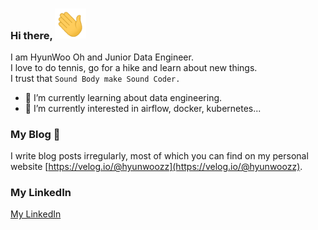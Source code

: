 ### Hi there, <img src="https://raw.githubusercontent.com/ABSphreak/ABSphreak/master/gifs/Hi.gif" width="50px"></h2>

 I am HyunWoo Oh and  Junior Data Engineer.   
 I love to do tennis, go for a hike and learn about new things.  
 I trust that `Sound Body make Sound Coder.`


- 🌱 I’m currently learning about data engineering.
- 🤔 I’m currently interested in airflow, docker, kubernetes...


### My Blog 🌱

I write blog posts irregularly, most of which you can find on my personal website [https://velog.io/@hyunwoozz](https://velog.io/@hyunwoozz).

### My LinkedIn
[My LinkedIn](www.linkedin.com/in/hyunwoo-oh-22005a242)


<!--
**HyunWooZZ/HyunWooZZ** is a ✨ _special_ ✨ repository because its `README.md` (this file) appears on your GitHub profile.

Here are some ideas to get you started:

- 🔭 I’m currently working on ...
- 🌱 I’m currently learning ...
- 👯 I’m looking to collaborate on ...
- 🤔 I’m looking for help with ...
- 💬 Ask me about ...
- 📫 How to reach me: ...
- 😄 Pronouns: ...
- ⚡ Fun fact: ...
-->
